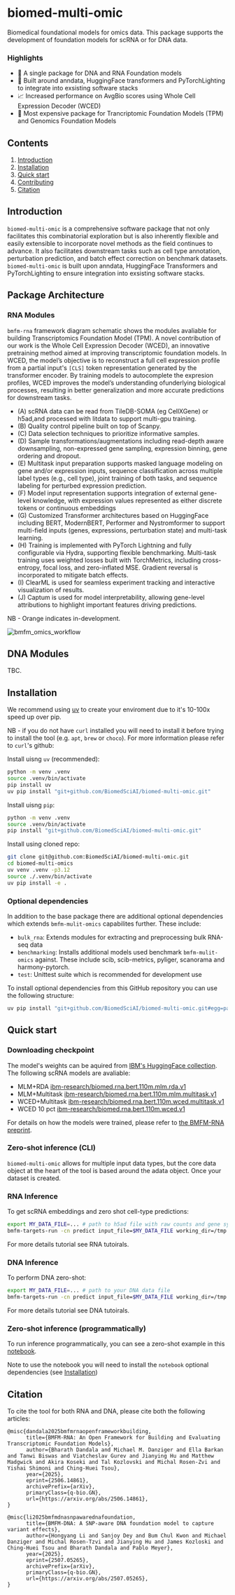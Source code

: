 # biomed-multi-omic

Biomedical foundational models for omics data. This package supports the development of foundation models for scRNA or for DNA data.

### Highlights
- 🧬 A single package for DNA and RNA Foundation models
- 🚀 Built around anndata, HuggingFace transformers and PyTorchLighting to integrate into exsisting software stacks
- 📈 Increased performance on AvgBio scores using Whole Cell Expression Decoder (WCED)
- 🔬 Most expensive package for Trancriptomic Foundation Models (TPM) and Genomics Foundation Models

## Contents

1. [Introduction](#1-introduction)
2. [Installation](#2-installation)
3. [Quick start](#3-quick-start)
4. [Contributing](#4-contributing)
5. [Citation](#5-citation)

## Introduction

`biomed-multi-omic` is a comprehensive software package that not only facilitates this combinatorial exploration but is also inherently flexible and easily extensible to incorporate novel methods as the field continues to advance. It also facilitates downstream tasks such as cell type annotation, perturbation prediction, and batch effect
correction on benchmark datasets. `biomed-multi-omic` is built upon anndata, HuggingFace Transformers and PyTorchLighting to ensure integration into exsisting software stacks.


## Package Architecture

### RNA Modules

`bmfm-rna` framework diagram schematic shows the modules avaliable for building  Transcriptomics Foundation Model (TPM). A novel contribution of our work is the Whole Cell Expression Decoder (WCED), an innovative pretraining method aimed at improving transcriptomic foundation models. In WCED, the model’s objective is to reconstruct a full cell expression profile from a partial input's `[CLS]` token representation generated by the transformer encoder. By training models to autocomplete the expresion profiles, WCED improves the model’s understanding ofunderlying biological processes, resulting in better generalization and more accurate predictions for downstream tasks.

- (A) scRNA data can be read from TileDB-SOMA (eg CellXGene) or h5ad,and processed with litdata to support multi-gpu training.
- (B) Quality control pipeline built on top of Scanpy.
- (C) Data selection techniques to prioritize informative samples.
- (D) Sample transformations/augmentations including read-depth aware downsampling, non-expressed gene sampling, expression binning, gene ordering and dropout.
- (E) Multitask input preparation supports masked language modeling on gene and/or expression inputs, sequence classification across multiple label types (e.g., cell type), joint training of both tasks, and sequence labeling for perturbed expression prediction.
- (F) Model input representation supports integration of external gene-level knowledge, with expression values represented as either discrete tokens or continuous embeddings
- (G) Customized Transformer architectures based on
HuggingFace including BERT, ModernBERT, Performer and Nystromformer to support multi-field inputs (genes, expressions, perturbation state) and multi-task learning.
- (H) Training is implemented with PyTorch Lightning and fully configurable via Hydra, supporting flexible benchmarking. Multi-task training uses weighted losses built with
TorchMetrics, including cross-entropy, focal loss, and zero-inflated MSE. Gradient reversal is incorporated to mitigate batch effects.
- (I) ClearML is used for seamless experiment tracking and interactive visualization of results.
- (J) Captum is used for model interpretability, allowing gene-level attributions to highlight important features driving predictions.

NB - Orange indicates in-development.

![bmfm_omics_workflow](docs/images/package_diagram.png)

## DNA Modules

TBC.


## Installation

We recommend using [uv](https://github.com/astral-sh/uv) to create your enviroment due to it's 10-100x speed up over pip.

NB - if you do not have `curl` installed you will need to install it before trying to install the tool (e.g. `apt`, `brew` or `choco`). For more information please refer to `curl`'s github:

Install uisng `uv` (recommended):
```sh
python -m venv .venv
source .venv/bin/activate
pip install uv
uv pip install "git+github.com/BiomedSciAI/biomed-multi-omic.git"
```

Install uisng `pip`:
```sh
python -m venv .venv
source .venv/bin/activate
pip install "git+github.com/BiomedSciAI/biomed-multi-omic.git"
```

Install using cloned repo:
```sh
git clone git@github.com:BiomedSciAI/biomed-multi-omic.git
cd biomed-multi-omics
uv venv .venv -p3.12
source ./.venv/bin/activate
uv pip install -e .
```

### Optional dependencies
In addition to the base package there are additional optional dependencies which extends `bmfm-mulit-omics` capabilites further. These include:
- `bulk_rna`: Extends modules for extracting and preprocessing bulk RNA-seq data
- `benchmarking`: Installs additional models used benchmark `bmfm-mulit-omics` against. These include scib, scib-metrics, pyliger, scanorama and harmony-pytorch.
- `test`: Unittest suite which is recommended for development use

To install optional dependencies from this GitHub repository you can use the following structure:

```sh
uv pip install "git+github.com/BiomedSciAI/biomed-multi-omic.git#egg=package[bulk_rna,benchmarking,test,notebook]"
```

## Quick start

### Downloading checkpoint

The model's weights can be aquired from [IBM's HuggingFace collection](https://huggingface.co/ibm-research). The following scRNA models are avaliable:

- MLM+RDA [ibm-research/biomed.rna.bert.110m.mlm.rda.v1](https://huggingface.co/ibm-research/biomed.rna.bert.110m.mlm.rda.v1)
- MLM+Multitask [ibm-research/biomed.rna.bert.110m.mlm.multitask.v1](https://huggingface.co/ibm-research/biomed.rna.bert.110m.mlm.multitask.v1)
- WCED+Multitask [ibm-research/biomed.rna.bert.110m.wced.multitask.v1](https://huggingface.co/ibm-research/biomed.rna.bert.110m.wced.multitask.v1)
- WCED 10 pct [ibm-research/biomed.rna.bert.110m.wced.v1](https://huggingface.co/ibm-research/biomed.rna.bert.110m.wced.v1)

For details on how the models were trained, please refer to [the BMFM-RNA preprint](https://arxiv.org/abs/2506.14861).

### Zero-shot inference (CLI)
`biomed-multi-omic` allows for multiple input data types, but the core data object at the heart of the tool is based around the adata object. Once your dataset is created.

### RNA Inference
To get scRNA embeddings and zero shot cell-type predictions:

```bash
export MY_DATA_FILE=... # path to h5ad file with raw counts and gene symbols
bmfm-targets-run -cn predict input_file=$MY_DATA_FILE working_dir=/tmp checkpoint=ibm-research/biomed.rna.bert.110m.wced.multitask.v1
```

For more details tutorial see RNA tutoirals.

### DNA Inference

To perform DNA zero-shot:

```bash
export MY_DATA_FILE=... # path to your DNA data file
bmfm-targets-run -cn predict input_file=$MY_DATA_FILE working_dir=/tmp checkpoint=ibm-research/biomed.dna.snp.modernbert.113m.v1
```

For more details tutorial see DNA tutoirals.

### Zero-shot inference (programmatically)
To run inference programmatically, you can see a zero-shot example in this [notebook](tutorials/1_zero_shot_cell_type_anno.ipynb).

Note to use the notebook you will need to install the `notebook` optional dependencies (see [Installation](#2-installation))

## Citation

To cite the tool for both RNA and DNA, please cite both the following articles:
```
@misc{dandala2025bmfmrnaopenframeworkbuilding,
      title={BMFM-RNA: An Open Framework for Building and Evaluating Transcriptomic Foundation Models},
      author={Bharath Dandala and Michael M. Danziger and Ella Barkan and Tanwi Biswas and Viatcheslav Gurev and Jianying Hu and Matthew Madgwick and Akira Koseki and Tal Kozlovski and Michal Rosen-Zvi and Yishai Shimoni and Ching-Huei Tsou},
      year={2025},
      eprint={2506.14861},
      archivePrefix={arXiv},
      primaryClass={q-bio.GN},
      url={https://arxiv.org/abs/2506.14861},
}

@misc{li2025bmfmdnasnpawarednafoundation,
      title={BMFM-DNA: A SNP-aware DNA foundation model to capture variant effects},
      author={Hongyang Li and Sanjoy Dey and Bum Chul Kwon and Michael Danziger and Michal Rosen-Tzvi and Jianying Hu and James Kozloski and Ching-Huei Tsou and Bharath Dandala and Pablo Meyer},
      year={2025},
      eprint={2507.05265},
      archivePrefix={arXiv},
      primaryClass={q-bio.GN},
      url={https://arxiv.org/abs/2507.05265},
}
```
